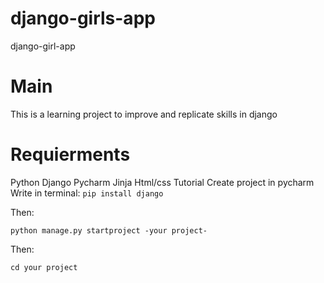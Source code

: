 # django-girls-app
django-girl-app
# Main
This is a learning project to improve and replicate skills in django
# Requierments
 Python 
 Django
 Pycharm
 Jinja
 Html/css
 Tutorial 
  Create project in pycharm
  Write in terminal:
  `pip install django`
  
  
  Then:
  
  `python manage.py startproject -your project-`
  
  Then: 

  
  `cd your project`
